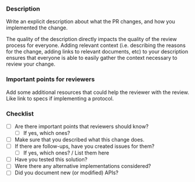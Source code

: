 ### Description

Write an explicit description about what the PR changes, and how you implemented
the change.

The quality of the description directly impacts the quality of the review
process for everyone. Adding relevant context (i.e. describing the reasons for
the change, adding links to relevant documents, etc) to your description ensures
that everyone is able to easily gather the context necessary to review your
change.

### Important points for reviewers

Add some additional resources that could help the reviewer with the
review. Like link to specs if implementing a protocol.

### Checklist

- [ ] Are there important points that reviewers should know?
  - [ ] If yes, which ones?
- [ ] Make sure that you described what this change does.
- [ ] If there are follow-ups, have you created issues for them?
  - [ ] If yes, which ones? / List them here
- [ ] Have you tested this solution?
- [ ] Were there any alternative implementations considered?
- [ ] Did you document new (or modified) APIs?
